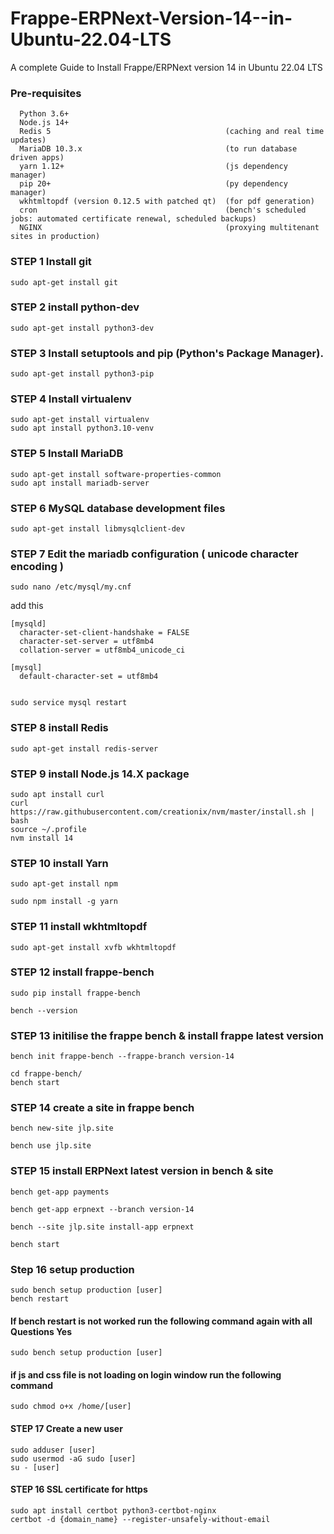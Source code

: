 # Frappe-ERPNext-Version-14--in-Ubuntu-22.04-LTS
A complete Guide to Install Frappe/ERPNext version 14  in Ubuntu 22.04 LTS



### Pre-requisites 

      Python 3.6+
      Node.js 14+
      Redis 5                                       (caching and real time updates)
      MariaDB 10.3.x                                (to run database driven apps)
      yarn 1.12+                                    (js dependency manager)
      pip 20+                                       (py dependency manager)
      wkhtmltopdf (version 0.12.5 with patched qt)  (for pdf generation)
      cron                                          (bench's scheduled jobs: automated certificate renewal, scheduled backups)
      NGINX                                         (proxying multitenant sites in production)



### STEP 1 Install git
    sudo apt-get install git

### STEP 2 install python-dev

    sudo apt-get install python3-dev

### STEP 3 Install setuptools and pip (Python's Package Manager).

    sudo apt-get install python3-pip

### STEP 4 Install virtualenv
    
    sudo apt-get install virtualenv
    sudo apt install python3.10-venv
    

### STEP 5 Install MariaDB

    sudo apt-get install software-properties-common
    sudo apt install mariadb-server
    
    
### STEP 6  MySQL database development files

    sudo apt-get install libmysqlclient-dev

### STEP 7 Edit the mariadb configuration ( unicode character encoding )

    sudo nano /etc/mysql/my.cnf

add this

    
    [mysqld]
      character-set-client-handshake = FALSE
      character-set-server = utf8mb4
      collation-server = utf8mb4_unicode_ci

    [mysql]
      default-character-set = utf8mb4


    sudo service mysql restart

### STEP 8 install Redis
    
    sudo apt-get install redis-server

### STEP 9 install Node.js 14.X package

    sudo apt install curl 
    curl https://raw.githubusercontent.com/creationix/nvm/master/install.sh | bash
    source ~/.profile
    nvm install 14

### STEP 10  install Yarn

    sudo apt-get install npm

    sudo npm install -g yarn

### STEP 11 install wkhtmltopdf

    sudo apt-get install xvfb wkhtmltopdf
    

### STEP 12 install frappe-bench

    sudo pip install frappe-bench
    
    bench --version
    
### STEP 13 initilise the frappe bench & install frappe latest version 

    bench init frappe-bench --frappe-branch version-14
    
    cd frappe-bench/
    bench start
    
### STEP 14 create a site in frappe bench 
    
    bench new-site jlp.site
    
    bench use jlp.site

### STEP 15 install ERPNext latest version in bench & site

    
    bench get-app payments
    
    bench get-app erpnext --branch version-14

    bench --site jlp.site install-app erpnext
    
    bench start
    
### Step 16 setup production
    
    sudo bench setup production [user]
    bench restart

#### If bench restart is not worked run the following command again with all Questions Yes
    
    sudo bench setup production [user]
    
#### if js and css file is not loading on login window run the following command

    sudo chmod o+x /home/[user]
    
#### STEP 17 Create a new user
    
    sudo adduser [user]
    sudo usermod -aG sudo [user]
    su - [user]

    
    
    
#### STEP 16 SSL certificate for https
    
    sudo apt install certbot python3-certbot-nginx
    certbot -d {domain_name} --register-unsafely-without-email
